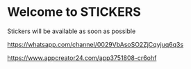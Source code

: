 <html>
<body>
<h1>Welcome to STICKERS</h1>
<p>Stickers will be available as soon as possible</p>
</body>

 
 <a>https://whatsapp.com/channel/0029VbAsoSO2ZjCqyjuq6q3s</a>

 
 <a>https://www.appcreator24.com/app3751808-cr6ohf</a>
</html>
